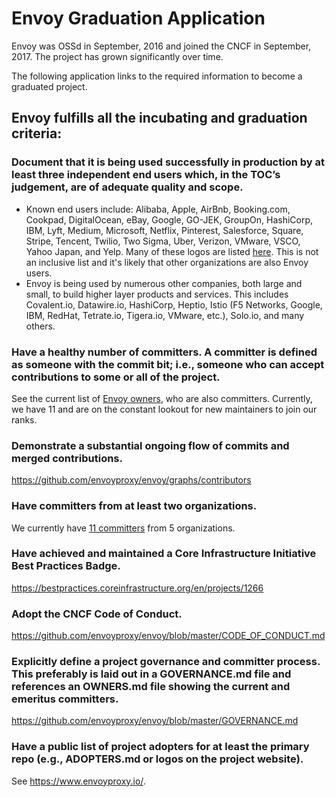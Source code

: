 # Envoy Graduation Application

Envoy was OSSd in September, 2016 and joined the CNCF in September, 2017. The project has grown
significantly over time.

The following application links to the required information to become a graduated project.

## Envoy fulfills all the incubating and graduation criteria:

### Document that it is being used successfully in production by at least three independent end users which, in the TOC’s judgement, are of adequate quality and scope.

* Known end users include: Alibaba, Apple, AirBnb, Booking.com, Cookpad, DigitalOcean, eBay, Google, GO-JEK,
  GroupOn, HashiCorp, IBM, Lyft, Medium, Microsoft, Netflix, Pinterest, Salesforce, Square, Stripe, Tencent, Twilio,
  Two Sigma, Uber, Verizon, VMware, VSCO, Yahoo Japan, and Yelp. Many of these logos are listed
  [here](https://www.envoyproxy.io/). This is not an inclusive list and it's likely that
  other organizations are also Envoy users.
* Envoy is being used by numerous other companies, both large and small, to build higher layer
  products and services. This includes Covalent.io, Datawire.io, HashiCorp, Heptio,
  Istio (F5 Networks, Google, IBM, RedHat, Tetrate.io, Tigera.io, VMware, etc.), Solo.io,
  and many others.

### Have a healthy number of committers. A committer is defined as someone with the commit bit; i.e., someone who can accept contributions to some or all of the project.

See the current list of [Envoy owners](https://github.com/envoyproxy/envoy/blob/master/OWNERS.md),
who are also committers. Currently, we have 11 and are on the constant lookout for new maintainers
to join our ranks.

### Demonstrate a substantial ongoing flow of commits and merged contributions.

https://github.com/envoyproxy/envoy/graphs/contributors

### Have committers from at least two organizations.

We currently have [11 committers](https://github.com/envoyproxy/envoy/blob/master/OWNERS.md) from
5 organizations.

### Have achieved and maintained a Core Infrastructure Initiative Best Practices Badge.

https://bestpractices.coreinfrastructure.org/en/projects/1266

### Adopt the CNCF Code of Conduct.

https://github.com/envoyproxy/envoy/blob/master/CODE_OF_CONDUCT.md

### Explicitly define a project governance and committer process. This preferably is laid out in a GOVERNANCE.md file and references an OWNERS.md file showing the current and emeritus committers.

https://github.com/envoyproxy/envoy/blob/master/GOVERNANCE.md

### Have a public list of project adopters for at least the primary repo (e.g., ADOPTERS.md or logos on the project website).

See https://www.envoyproxy.io/.
